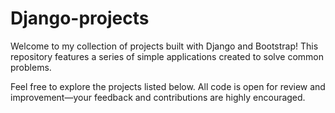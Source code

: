 # Django-projects
Welcome to my collection of projects built with Django and Bootstrap! This repository features a series of simple applications created to solve common problems.

Feel free to explore the projects listed below. All code is open for review and improvement—your feedback and contributions are highly encouraged.
